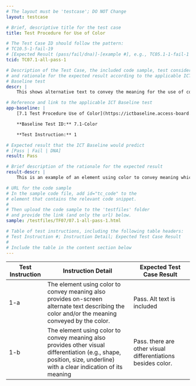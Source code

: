 ```yaml
---
# The layout must be 'testcase'; DO NOT Change
layout: testcase

# Brief, descriptive title for the test case
title: Test Procedure for Use of Color

# The Test Case ID should follow the pattern: 
# TC10.5-1-fail-19
# [Expected Result (pass/fail/dna)]-[example #], e.g., TC05.1-1-fail-1
tcid: TC07.1-all-pass-1

# Description of the Test Case, the included code sample, test considerations,
# and rationale for the expected result according to the applicable ICT
# Baseline test
descr: |
    This shows alternative text to convey the meaning for the use of color as well as other visual differentiations.

# Reference and link to the applicable ICT Baseline test
app-baseline: |
    [7.1 Test Procedure Use of Color](https://ictbaseline.access-board.gov/07Sensory/#71-test-procedure-for-use-of-color)

    **Baseline Test ID:** 7.1-Color

    **Test Instruction:** 1

# Expected result that the ICT Baseline would predict
# [Pass | Fail | DNA]
result: Pass

# Brief description of the rationale for the expected result
result-descr: |
    This is an example of an element using color to convey meaning which also provides both on-screen alternate text to convey the same meaning and other visual differentiations. 

# URL for the code sample
# In the sample code file, add id="tc_code" to the 
# element that contains the relevant code snippet.
#
# Then upload the code sample to the 'testfiles' folder 
# and provide the link (and only the url) below.
sample: /testfiles/TF07/07.1-all-pass-1.html

# Table of test instructions, including the following table headers: 
# Test Instruction #; Instruction Detail; Expected Test Case Result
#
# Include the table in the content section below
---
```

| Test Instruction | Instruction Detail | Expected Test Case Result |
|------------------|--------------------|---------------------------|
| 1-a | The element using color to convey meaning also provides on-screen alternate text describing the color and/or the meaning conveyed by the color. | Pass. Alt text is included |
| 1-b | The element using color to convey meaning also provides other visual differentiation (e.g., shape, position, size, underline) with a clear indication of its meaning| Pass. there are other visual differentiations besides color. |